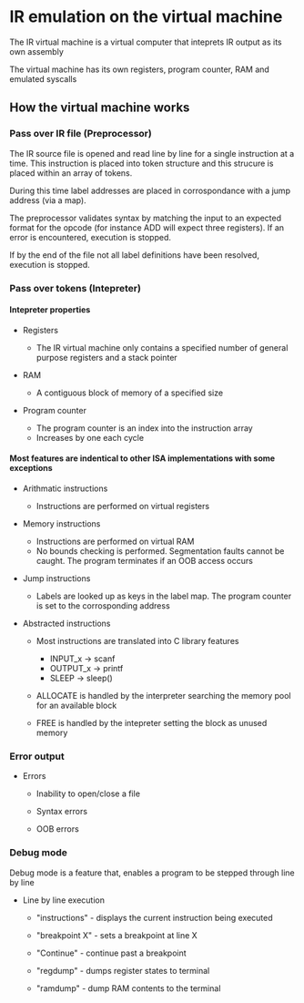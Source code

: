 


# IR emulation on the virtual machine

The IR virtual machine is a virtual computer that inteprets IR output as its own assembly

The virtual machine has its own registers, program counter, RAM and emulated syscalls


## How the virtual machine works

### Pass over IR file (Preprocessor)

The IR source file is opened and read line by line for a single instruction at a time. This instruction is placed into token structure and this strucure is placed within an array of tokens.

During this time label addresses are placed in corrospondance with a jump address (via a map).


The preprocessor validates syntax by matching the input to an expected format for the opcode (for instance ADD will expect three registers). If an error is encountered, execution is stopped.

If by the end of the file not all label definitions have been resolved, execution is stopped.



### Pass over tokens (Intepreter)

#### Intepreter properties

- Registers

    - The IR virtual machine only contains a specified number of general purpose registers and a stack pointer

- RAM

    - A contiguous block of memory of a specified size

- Program counter

    - The program counter is an index into the instruction array
    - Increases by one each cycle



#### Most features are indentical to other ISA implementations with some exceptions




- Arithmatic instructions

    - Instructions are performed on virtual registers


- Memory instructions

    - Instructions are performed on virtual RAM
    - No bounds checking is performed. Segmentation faults cannot be caught. The program terminates if an OOB access occurs

- Jump instructions

    - Labels are looked up as keys in the label map. The program counter is set to the corrosponding address


- Abstracted instructions

    - Most instructions are translated into C library features
        - INPUT_x -> scanf
        - OUTPUT_x -> printf
        - SLEEP -> sleep()

    - ALLOCATE is handled by the interpreter searching the memory pool for an available block
    - FREE is handled by the intepreter setting the block as unused memory



### Error output

- Errors

    - Inability to open/close a file

    - Syntax errors

    - OOB errors


### Debug mode

Debug mode is a feature that, enables a program to be stepped through line by line


- Line by line execution

    - "instructions" - displays the current instruction being executed

    - "breakpoint X" - sets a breakpoint at line X
    - "Continue" - continue past a breakpoint

    - "regdump" - dumps register states to terminal
    - "ramdump" - dump RAM contents to the terminal










































































